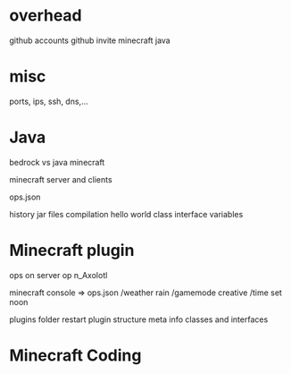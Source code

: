 
# overhead

github accounts
github invite
minecraft java

# misc

ports, ips, ssh, dns,...

# Java

bedrock vs java minecraft

minecraft server and clients

ops.json

history
jar files
compilation
hello world
class
interface
variables

# Minecraft plugin

ops on server
op n_Axolotl



minecraft console
=> ops.json
/weather rain
/gamemode creative
/time set noon



plugins folder
restart
plugin structure
meta info
classes and interfaces

# Minecraft Coding



